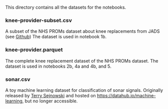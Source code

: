 This directory contains all the datasets for the notebooks. 

### knee-provider-subset.csv

A subset of the NHS PROMs dataset about knee replacements from JADS (see [Github](https://github.com/dkapitan/nhs-proms/tree/master))
The dataset is used in notebook 1b. 

### knee-provider.parquet

The complete knee replacement dataset of the NHS PROMs dataset. 
The dataset is used in notebooks 2b, 4a and 4b, and 5. 

### sonar.csv

A toy machine learning dataset for classification of sonar signals. Originally released by [Terry Sejnowski](https://www.sciencedirect.com/science/article/abs/pii/0893608088900238) and 
hosted on https://datahub.io/machine-learning, but no longer accessible. 
